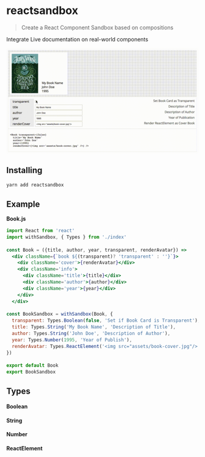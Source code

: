 # reactsandbox

> Create a React Component Sandbox based on compositions

Integrate Live documentation on real-world components

![Example](assets/example.gif)

## Installing

```bash
yarn add reactsandbox
```

## Example

**Book.js**

```jsx
import React from 'react'
import withSandbox, { Types } from './index'

const Book = ({title, author, year, transparent, renderAvatar}) =>
  <div className={`book ${(transparent)? 'transparent' : ''}`}>
    <div className='cover'>{renderAvatar}</div>
    <div className='info'>
      <div className='title'>{title}</div>
      <div className='author'>{author}</div>
      <div className='year'>{year}</div>
    </div>
  </div>

const BookSandbox = withSandbox(Book, {
  transparent: Types.Boolean(false, 'Set if Book Card is Transparent'),
  title: Types.String('My Book Name', 'Description of Title'),
  author: Types.String('John Doe', 'Description of Author'),
  year: Types.Number(1995, 'Year of Publish'),
  renderAvatar: Types.ReactElement('<img src="assets/book-cover.jpg"/>', 'Render ReactElement as Author Avatar')
})

export default Book
export BookSandbox
```

## Types

#### Boolean

#### String

#### Number

#### ReactElement

